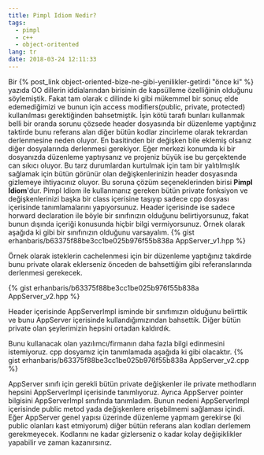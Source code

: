 ```yaml
---
title: Pimpl Idiom Nedir?
tags:
  - pimpl
  - c++
  - object-oritented
lang: tr
date: 2018-03-24 12:11:33
---
```


Bir {% post_link object-oriented-bize-ne-gibi-yenilikler-getirdi "önce ki" %} yazıda OO dillerin iddialarından birisinin de kapsülleme özelliğinin olduğunu söylemiştik. Fakat tam olarak c dilinde ki gibi mükemmel bir sonuç elde edemediğimizi ve bunun için access modifiers(public, private, protected) kullanılması gerektiğinden bahsetmiştik. İşin kötü tarafı bunları kullanmak belli bir oranda sorunu çözsede header dosyasında bir düzenleme yaptığınız taktirde bunu referans alan diğer bütün kodlar zincirleme olarak tekrardan derlenmesine neden oluyor. En basitinden bir değişken bile eklemiş olsanız diğer dosyalarında derlenmesi gerekiyor. Eğer merkezi konumda ki bir dosyanızda düzenleme yaptıysanız ve projeniz büyük ise bu gerçektende can sıkıcı oluyor. Bu tarz durumlardan kurtulmak için tam bir yalıtılmışlık sağlamak için bütün görünür olan değişkenlerinizin header dosyasında gizlemeye ihtiyacınız oluyor. Bu soruna çözüm seçeneklerinden birisi **Pimpl Idiom**'dur.
Pimpl Idiom ile kullanmanız gereken bütün private fonksiyon ve değişkenlerinizi başka bir class içerisine taşıyıp sadece cpp dosyası içerisinde tanımlamalarını yapıyorsunuz. Header içerisinde ise sadece horward declaration ile böyle bir sınıfınızın olduğunu belirtiyorsunuz, fakat bunun dışında içeriği konusunda hiçbir bilgi vermiyorsunuz.
Örnek olarak aşağıda ki gibi bir sınıfınızın olduğunu varsayalım.
{% gist erhanbaris/b63375f88be3cc1be025b976f55b838a AppServer_v1.hpp %}

Örnek olarak isteklerin cachelenmesi için bir düzenleme yaptığınız takdirde bunu private olarak eklerseniz önceden de bahsettiğim gibi referanslarında derlenmesi gerekecek.

{% gist erhanbaris/b63375f88be3cc1be025b976f55b838a AppServer_v2.hpp %}

Header içerisinde AppServerImpl isminde bir sınıfımızın olduğunu belirttik ve bunu AppServer içerisinde kullandığımızından bahsettik. Diğer bütün private olan şeylerimizin hepsini ortadan kaldırdık.

Bunu kullanacak olan yazılımcı/firmanın daha fazla bilgi edinmesini istemiyoruz. cpp dosyamız için tanımlamada aşağıda ki gibi olacaktır.
{% gist erhanbaris/b63375f88be3cc1be025b976f55b838a AppServer_v2.cpp %}

AppServer sınıfı için gerekli bütün private değişkenler ile private methodların hepsini AppServerImpl içerisinde tanımlıyoruz. Ayrıca AppServer pointer bilgisini AppServerImpl sınıfında tanımladım. Bunun nedeni AppServerImpl içerisinde public metod yada değişkenlere erişebilmemi sağlaması içindi.
Eğer AppServer genel yapısı üzerinde düzenleme yapmam gerekirse (ki public olanları kast etmiyorum) diğer bütün referans alan kodları derlemem gerekmeyecek.
Kodlarını ne kadar gizlerseniz o kadar kolay değişiklikler yapabilir ve zaman kazanırsınız.